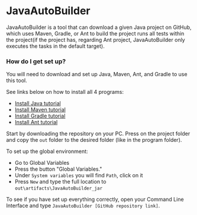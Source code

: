 # JavaAutoBuilder #

JavaAutoBuilder is a tool that can download a given Java project on GitHub, 
which uses Maven, Gradle, or Ant to build the project runs all tests within the project(if the project
has, regarding Ant project, JavaAutoBuilder only executes the tasks in the default target).

### How do I get set up? ###

You will need to download and set up Java, Maven, Ant, and Gradle to use this tool.

See links below on how to install all 4 programs:

* [Install Java tutorial](https://www.youtube.com/watch?v=Uz13RXDpvDM)
* [Install Maven tutorial](https://www.youtube.com/watch?v=RfCWg5ay5B0&t)
* [Install Gradle tutorial](https://www.youtube.com/watch?v=C55i2OHKYMc)
* [Install Ant tutorial](https://www.youtube.com/watch?v=7z2yXY57jxY)

Start by downloading the repository on your PC. Press on the project folder and copy
the ```out``` folder to the desired folder (like in the program folder).

To set up the global environment:
* Go to Global Variables
* Press the button "Global Variables."
* Under ```System variables``` you will find ```Path```, click on it
* Press ```New``` and type the full location to ```out\artifacts\JavaAutoBuilder_jar```

To see if you have set up everything correctly, open your Command Line Interface and type ```JavaAutoBuilder [GitHub repository link]```.

